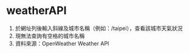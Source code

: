# weatherAPI
1. 於網址列後輸入斜線及城市名稱（例如：/taipei），查看該城市天氣狀況
2. 現無法查詢有空格的城市名稱
3. 資料來源：OpenWeather Weather API
